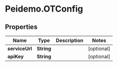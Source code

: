 # Peidemo.OTConfig

## Properties
Name | Type | Description | Notes
------------ | ------------- | ------------- | -------------
**serviceUrl** | **String** |  | [optional] 
**apiKey** | **String** |  | [optional] 


